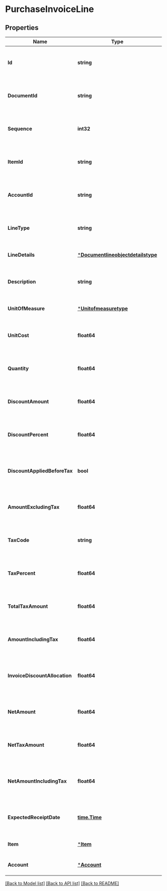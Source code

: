 # PurchaseInvoiceLine

## Properties
Name | Type | Description | Notes
------------ | ------------- | ------------- | -------------
**Id** | **string** | The id property for the Dynamics 365 Business Central purchaseInvoiceLine entity | [optional] [default to null]
**DocumentId** | **string** | The documentId property for the Dynamics 365 Business Central purchaseInvoiceLine entity | [optional] [default to null]
**Sequence** | **int32** | The sequence property for the Dynamics 365 Business Central purchaseInvoiceLine entity | [optional] [default to null]
**ItemId** | **string** | The itemId property for the Dynamics 365 Business Central purchaseInvoiceLine entity | [optional] [default to null]
**AccountId** | **string** | The accountId property for the Dynamics 365 Business Central purchaseInvoiceLine entity | [optional] [default to null]
**LineType** | **string** | The lineType property for the Dynamics 365 Business Central purchaseInvoiceLine entity | [optional] [default to null]
**LineDetails** | [***Documentlineobjectdetailstype**](documentlineobjectdetailstype.md) |  | [optional] [default to null]
**Description** | **string** | The description property for the Dynamics 365 Business Central purchaseInvoiceLine entity | [optional] [default to null]
**UnitOfMeasure** | [***Unitofmeasuretype**](unitofmeasuretype.md) |  | [optional] [default to null]
**UnitCost** | **float64** | The unitCost property for the Dynamics 365 Business Central purchaseInvoiceLine entity | [optional] [default to null]
**Quantity** | **float64** | The quantity property for the Dynamics 365 Business Central purchaseInvoiceLine entity | [optional] [default to null]
**DiscountAmount** | **float64** | The discountAmount property for the Dynamics 365 Business Central purchaseInvoiceLine entity | [optional] [default to null]
**DiscountPercent** | **float64** | The discountPercent property for the Dynamics 365 Business Central purchaseInvoiceLine entity | [optional] [default to null]
**DiscountAppliedBeforeTax** | **bool** | The discountAppliedBeforeTax property for the Dynamics 365 Business Central purchaseInvoiceLine entity | [optional] [default to null]
**AmountExcludingTax** | **float64** | The amountExcludingTax property for the Dynamics 365 Business Central purchaseInvoiceLine entity | [optional] [default to null]
**TaxCode** | **string** | The taxCode property for the Dynamics 365 Business Central purchaseInvoiceLine entity | [optional] [default to null]
**TaxPercent** | **float64** | The taxPercent property for the Dynamics 365 Business Central purchaseInvoiceLine entity | [optional] [default to null]
**TotalTaxAmount** | **float64** | The totalTaxAmount property for the Dynamics 365 Business Central purchaseInvoiceLine entity | [optional] [default to null]
**AmountIncludingTax** | **float64** | The amountIncludingTax property for the Dynamics 365 Business Central purchaseInvoiceLine entity | [optional] [default to null]
**InvoiceDiscountAllocation** | **float64** | The invoiceDiscountAllocation property for the Dynamics 365 Business Central purchaseInvoiceLine entity | [optional] [default to null]
**NetAmount** | **float64** | The netAmount property for the Dynamics 365 Business Central purchaseInvoiceLine entity | [optional] [default to null]
**NetTaxAmount** | **float64** | The netTaxAmount property for the Dynamics 365 Business Central purchaseInvoiceLine entity | [optional] [default to null]
**NetAmountIncludingTax** | **float64** | The netAmountIncludingTax property for the Dynamics 365 Business Central purchaseInvoiceLine entity | [optional] [default to null]
**ExpectedReceiptDate** | [**time.Time**](time.Time.md) | The expectedReceiptDate property for the Dynamics 365 Business Central purchaseInvoiceLine entity | [optional] [default to null]
**Item** | [***Item**](item.md) |  | [optional] [default to null]
**Account** | [***Account**](account.md) |  | [optional] [default to null]

[[Back to Model list]](../README.md#documentation-for-models) [[Back to API list]](../README.md#documentation-for-api-endpoints) [[Back to README]](../README.md)


